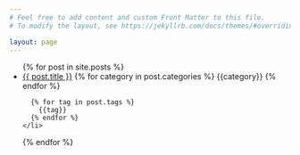 ```yaml
---
# Feel free to add content and custom Front Matter to this file.
# To modify the layout, see https://jekyllrb.com/docs/themes/#overriding-theme-defaults

layout: page
---
```


<ul>
  {% for post in site.posts %}
    <li>
      <a href="{{ post.url }}">{{ post.title }}</a>
      {% for category in post.categories %}
        {{category}}
      {% endfor %}

      {% for tag in post.tags %}
        {{tag}}
      {% endfor %}
    </li>
  {% endfor %}
</ul>